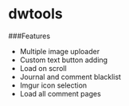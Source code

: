 # dwtools

###Features

* Multiple image uploader
* Custom text button adding
* Load on scroll
* Journal and comment blacklist
* Imgur icon selection
* Load all comment pages
